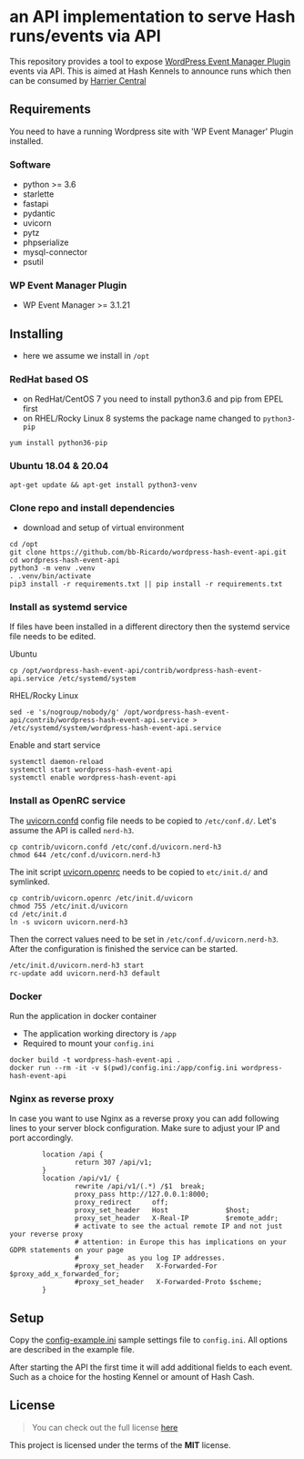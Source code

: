 # an API implementation to serve Hash runs/events via API

This repository provides a tool to expose
[WordPress Event Manager Plugin](https://wordpress.org/plugins/wp-event-manager/) events via API.
This is aimed at Hash Kennels to announce runs which then can be consumed
by [Harrier Central](https://www.harriercentral.com)

## Requirements
You need to have a running Wordpress site with 'WP Event Manager' Plugin installed.

### Software
* python >= 3.6
* starlette
* fastapi
* pydantic
* uvicorn
* pytz
* phpserialize
* mysql-connector
* psutil

### WP Event Manager Plugin
* WP Event Manager >= 3.1.21

## Installing
* here we assume we install in ```/opt```

### RedHat based OS
* on RedHat/CentOS 7 you need to install python3.6 and pip from EPEL first
* on RHEL/Rocky Linux 8 systems the package name changed to `python3-pip`
```shell
yum install python36-pip
```

### Ubuntu 18.04 & 20.04
```shell
apt-get update && apt-get install python3-venv
```

### Clone repo and install dependencies
* download and setup of virtual environment
```shell
cd /opt
git clone https://github.com/bb-Ricardo/wordpress-hash-event-api.git
cd wordpress-hash-event-api
python3 -m venv .venv
. .venv/bin/activate
pip3 install -r requirements.txt || pip install -r requirements.txt
```

### Install as systemd service
If files have been installed in a different directory then the systemd service file
needs to be edited.

Ubuntu
```shell
cp /opt/wordpress-hash-event-api/contrib/wordpress-hash-event-api.service /etc/systemd/system
```
RHEL/Rocky Linux
```shell
sed -e 's/nogroup/nobody/g' /opt/wordpress-hash-event-api/contrib/wordpress-hash-event-api.service > /etc/systemd/system/wordpress-hash-event-api.service
```

Enable and start service
```shell
systemctl daemon-reload
systemctl start wordpress-hash-event-api
systemctl enable wordpress-hash-event-api
```

### Install as OpenRC service
The [uvicorn.confd](contrib/uvicorn.confd) config file needs to be copied to `/etc/conf.d/`.
Let's assume the API is called `nerd-h3`.
```shell
cp contrib/uvicorn.confd /etc/conf.d/uvicorn.nerd-h3
chmod 644 /etc/conf.d/uvicorn.nerd-h3
```

The init script [uvicorn.openrc](contrib/uvicorn.openrc) needs to be copied to `etc/init.d/`
and symlinked.
```shell
cp contrib/uvicorn.openrc /etc/init.d/uvicorn
chmod 755 /etc/init.d/uvicorn
cd /etc/init.d
ln -s uvicorn uvicorn.nerd-h3
```

Then the correct values need to be set in `/etc/conf.d/uvicorn.nerd-h3`. After the configuration
is finished the service can be started.
```shell
/etc/init.d/uvicorn.nerd-h3 start
rc-update add uvicorn.nerd-h3 default
```

### Docker

Run the application in docker container

* The application working directory is ```/app```
* Required to mount your ```config.ini```

```
docker build -t wordpress-hash-event-api .
docker run --rm -it -v $(pwd)/config.ini:/app/config.ini wordpress-hash-event-api
```

### Nginx as reverse proxy
In case you want to use Nginx as a reverse proxy you can add following lines
to your server block configuration. Make sure to adjust your IP and port accordingly.
```nginx
        location /api {
                return 307 /api/v1;
        }
        location /api/v1/ {
                rewrite /api/v1/(.*) /$1  break;
                proxy_pass http://127.0.0.1:8000;
                proxy_redirect     off;
                proxy_set_header   Host              $host;
                proxy_set_header   X-Real-IP         $remote_addr;
                # activate to see the actual remote IP and not just your reverse proxy
                # attention: in Europe this has implications on your GDPR statements on your page
                #            as you log IP addresses.
                #proxy_set_header   X-Forwarded-For   $proxy_add_x_forwarded_for;
                #proxy_set_header   X-Forwarded-Proto $scheme;
        }
```

## Setup
Copy the [config-example.ini](config-example.ini) sample settings file to `config.ini`.
All options are described in the example file.

After starting the API the first time it will add additional fields to each event.
Such as a choice for the hosting Kennel or amount of Hash Cash.


## License
>You can check out the full license [here](LICENSE.txt)

This project is licensed under the terms of the **MIT** license.
